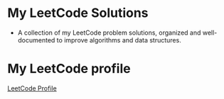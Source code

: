 # My LeetCode Solutions
- A collection of my LeetCode problem solutions, organized and well-documented to improve algorithms and data structures.

# My LeetCode profile
[LeetCode Profile](https://leetcode.com/u/Mike014/)

